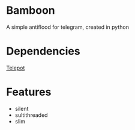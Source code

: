 # Bamboon
A simple antiflood for telegram, created in python

# Dependencies
[Telepot](https://github.com/nickoala/telepot)

# Features
* silent
* sultithreaded
* slim


